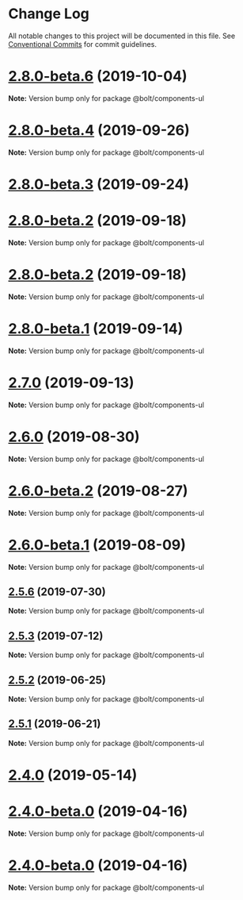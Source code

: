 # Change Log

All notable changes to this project will be documented in this file.
See [Conventional Commits](https://conventionalcommits.org) for commit guidelines.

# [2.8.0-beta.6](https://github.com/bolt-design-system/bolt/tree/master/packages/components/lists/bolt-ul/compare/v2.8.0-beta.5...v2.8.0-beta.6) (2019-10-04)

**Note:** Version bump only for package @bolt/components-ul





# [2.8.0-beta.4](https://github.com/bolt-design-system/bolt/tree/master/packages/components/lists/bolt-ul/compare/v2.8.0-beta.3...v2.8.0-beta.4) (2019-09-26)

**Note:** Version bump only for package @bolt/components-ul





# [2.8.0-beta.3](https://github.com/bolt-design-system/bolt/tree/master/packages/components/lists/bolt-ul/compare/v2.7.1...v2.8.0-beta.3) (2019-09-24)



# [2.8.0-beta.2](https://github.com/bolt-design-system/bolt/tree/master/packages/components/lists/bolt-ul/compare/v2.7.0...v2.8.0-beta.2) (2019-09-18)

**Note:** Version bump only for package @bolt/components-ul





# [2.8.0-beta.2](https://github.com/bolt-design-system/bolt/tree/master/packages/components/lists/bolt-ul/compare/v2.7.0...v2.8.0-beta.2) (2019-09-18)

**Note:** Version bump only for package @bolt/components-ul





# [2.8.0-beta.1](https://github.com/bolt-design-system/bolt/tree/master/packages/components/lists/bolt-ul/compare/v2.7.0...v2.8.0-beta.1) (2019-09-14)

**Note:** Version bump only for package @bolt/components-ul





# [2.7.0](https://github.com/bolt-design-system/bolt/tree/master/packages/components/lists/bolt-ul/compare/v2.6.0...v2.7.0) (2019-09-13)

**Note:** Version bump only for package @bolt/components-ul





# [2.6.0](https://github.com/bolt-design-system/bolt/tree/master/packages/components/lists/bolt-ul/compare/v2.6.0-beta.2...v2.6.0) (2019-08-30)

**Note:** Version bump only for package @bolt/components-ul





# [2.6.0-beta.2](https://github.com/bolt-design-system/bolt/tree/master/packages/components/lists/bolt-ul/compare/v2.6.0-beta.1...v2.6.0-beta.2) (2019-08-27)

**Note:** Version bump only for package @bolt/components-ul





# [2.6.0-beta.1](https://github.com/bolt-design-system/bolt/tree/master/packages/components/lists/bolt-ul/compare/v2.5.6...v2.6.0-beta.1) (2019-08-09)

**Note:** Version bump only for package @bolt/components-ul





## [2.5.6](https://github.com/bolt-design-system/bolt/tree/master/packages/components/lists/bolt-ul/compare/v2.5.5...v2.5.6) (2019-07-30)

**Note:** Version bump only for package @bolt/components-ul





## [2.5.3](https://github.com/bolt-design-system/bolt/tree/master/packages/components/lists/bolt-ul/compare/v2.5.2...v2.5.3) (2019-07-12)

**Note:** Version bump only for package @bolt/components-ul





## [2.5.2](https://github.com/bolt-design-system/bolt/tree/master/packages/components/lists/bolt-ul/compare/v2.5.1...v2.5.2) (2019-06-25)

**Note:** Version bump only for package @bolt/components-ul





## [2.5.1](https://github.com/bolt-design-system/bolt/tree/master/packages/components/lists/bolt-ul/compare/v2.5.0...v2.5.1) (2019-06-21)

**Note:** Version bump only for package @bolt/components-ul





# [2.4.0](https://github.com/bolt-design-system/bolt/tree/master/packages/components/lists/bolt-ul/compare/v2.3.2...v2.4.0) (2019-05-14)



# [2.4.0-beta.0](https://github.com/bolt-design-system/bolt/tree/master/packages/components/lists/bolt-ul/compare/v2.2.2...v2.4.0-beta.0) (2019-04-16)

**Note:** Version bump only for package @bolt/components-ul





# [2.4.0-beta.0](https://github.com/bolt-design-system/bolt/tree/master/packages/components/lists/bolt-ul/compare/v2.3.0...v2.4.0-beta.0) (2019-04-16)

**Note:** Version bump only for package @bolt/components-ul
